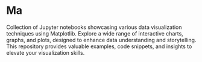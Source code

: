 # Ma
Collection of Jupyter notebooks showcasing various data visualization techniques using Matplotlib. Explore a wide range of interactive charts, graphs, and plots, designed to enhance data understanding and storytelling. This repository provides valuable examples, code snippets, and insights to elevate your visualization skills. 
